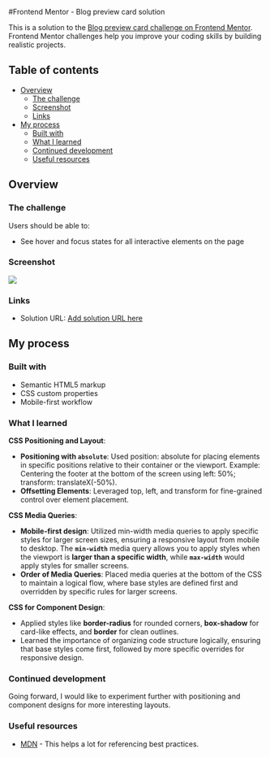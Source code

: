 #Frontend Mentor - Blog preview card solution

This is a solution to the [Blog preview card challenge on Frontend Mentor](https://www.frontendmentor.io/challenges/blog-preview-card-ckPaj01IcS). Frontend Mentor challenges help you improve your coding skills by building realistic projects. 

## Table of contents

- [Overview](#overview)
  - [The challenge](#the-challenge)
  - [Screenshot](#screenshot)
  - [Links](#links)
- [My process](#my-process)
  - [Built with](#built-with)
  - [What I learned](#what-i-learned)
  - [Continued development](#continued-development)
  - [Useful resources](#useful-resources)

## Overview

### The challenge

Users should be able to:

- See hover and focus states for all interactive elements on the page

### Screenshot

![](./screenshot.jpg)

### Links

- Solution URL: [Add solution URL here](https://simgrant.github.io/blog_preview_card/)

## My process

### Built with

- Semantic HTML5 markup
- CSS custom properties
- Mobile-first workflow

### What I learned

**CSS Positioning and Layout**:
   - **Positioning with `absolute`**: Used position: absolute for placing elements in specific positions relative to their container or the viewport. Example: Centering the footer at the bottom of the screen using left: 50%; transform: translateX(-50%).
   - **Offsetting Elements**: Leveraged top, left, and transform for fine-grained control over element placement.
   
**CSS Media Queries**:
   - **Mobile-first design**: Utilized min-width media queries to apply specific styles for larger screen sizes, ensuring a responsive layout from mobile to desktop. The **`min-width`** media query allows you to apply styles when the viewport is **larger than a specific width**, while **`max-width`** would apply styles for smaller screens.
   - **Order of Media Queries**: Placed media queries at the bottom of the CSS to maintain a logical flow, where base styles are defined first and overridden by specific rules for larger screens.

**CSS for Component Design**:
   - Applied styles like **border-radius** for rounded corners, **box-shadow** for card-like effects, and **border** for clean outlines.
   - Learned the importance of organizing code structure logically, ensuring that base styles come first, followed by more specific overrides for responsive design.


### Continued development

Going forward, I would like to experiment further with positioning and component designs for more interesting layouts.


### Useful resources

- [MDN](https://developer.mozilla.org/en-US/docs/Web/CSS) - This helps a lot for referencing best practices.


